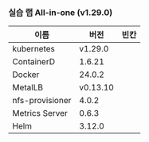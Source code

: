 ### 실습 랩 All-in-one (v1.29.0)

이름            | 버전      |   빈칸
----            | ----      | ----
kubernetes      | v1.29.0   |
ContainerD      | 1.6.21    |
Docker          | 24.0.2    | 
MetalLB         | v0.13.10  |
nfs-provisioner | 4.0.2    |
Metrics Server  | 0.6.3     |
Helm            | 3.12.0    |
